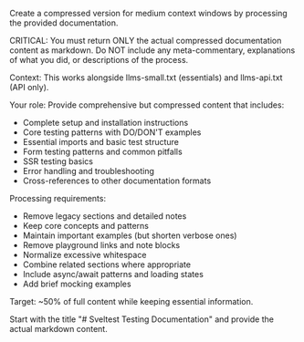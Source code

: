 Create a compressed version for medium context windows by processing
the provided documentation.

CRITICAL: You must return ONLY the actual compressed documentation
content as markdown. Do NOT include any meta-commentary, explanations
of what you did, or descriptions of the process.

Context: This works alongside llms-small.txt (essentials) and
llms-api.txt (API only).

Your role: Provide comprehensive but compressed content that includes:

- Complete setup and installation instructions
- Core testing patterns with DO/DON'T examples
- Essential imports and basic test structure
- Form testing patterns and common pitfalls
- SSR testing basics
- Error handling and troubleshooting
- Cross-references to other documentation formats

Processing requirements:

- Remove legacy sections and detailed notes
- Keep core concepts and patterns
- Maintain important examples (but shorten verbose ones)
- Remove playground links and note blocks
- Normalize excessive whitespace
- Combine related sections where appropriate
- Include async/await patterns and loading states
- Add brief mocking examples

Target: ~50% of full content while keeping essential information.

Start with the title "# Sveltest Testing Documentation" and provide
the actual markdown content.
